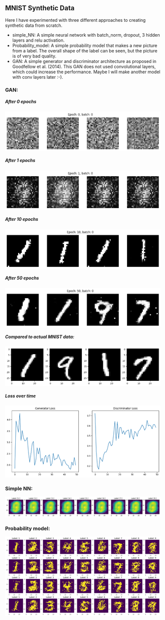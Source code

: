 ## MNIST Synthetic Data
Here I have experimented with three different approaches to creating synthetic data from scratch.
* simple_NN: A simple neural network with batch_norm, dropout, 3 hidden layers and relu activation.
* Probability_model: A simple probability model that makes a new picture from a label. The overall shape of the label can be seen, but the picture is of very bad quality.
* GAN: A simple generator and discriminator architecture as proposed in Goodfellow et al. (2014). This GAN does not used convolutional layers, which could increase the performance. Maybe I will make another model with conv layers later :-).

### GAN:
##### After 0 epochs
![Examples of pictures created with GAN](images/GAN_epoch_0_sample.png)
##### After 1 epochs
![Examples of pictures created with GAN](images/GAN_epoch_1_sample.png)
##### After 10 epochs
![Examples of pictures created with GAN](images/GAN_epoch_10_sample.png)
##### After 50 epochs
![Examples of pictures created with GAN](images/GAN_epoch_50_sample.png)
##### Compared to actual MNIST data:
![Examples of pictures from MNIST](images/true_images_sample.png)
##### Loss over time
![GAN loss over time](images/GAN_loss.png)

### Simple NN:
![Examples of pictures created with simple NN](images/simple_nn_sample.png)
### Probability model:
![Examples of pictures created with probability model](images/probability_model_sample.png)
